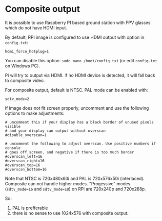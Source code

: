 
# Composite output

It is possible to use Raspberry PI based ground station with FPV glasses which do not have HDMI input.

By default, RPI image is configured to use HDMI output with option in ```config.txt```:

```hdmi_force_hotplug=1```

You can disable this option:   ```sudo nano /boot/config.txt``` (or edit ```config.txt``` on Windows PC).

Pi will try to output via HDMI. If no HDMI device is detected, it will fall back to composite video.

For composite output, default is NTSC. PAL mode can be enabled with:

```sdtv_mode=2```

If image does not fit screen properly, uncomment and use the following options to make adjustments:

```
# uncomment this if your display has a black border of unused pixels visible
# and your display can output without overscan
#disable_overscan=1  

# uncomment the following to adjust overscan. Use positive numbers if console
# goes off screen, and negative if there is too much border
#overscan_left=16
#overscan_right=16
#overscan_top=16
#overscan_bottom=16
```

Note that NTSC is 720x480x60i and PAL is 720x576x50i  (interlaced). Composite can not handle higher modes. "Progessive" modes (``sdtv_mode=16`` and ``sdtv_mode=18``) on RPI are 720x240p and 720x288p.

So:

1) PAL is prefferable
2) there is no sense to use 1024x576 with composite output.
